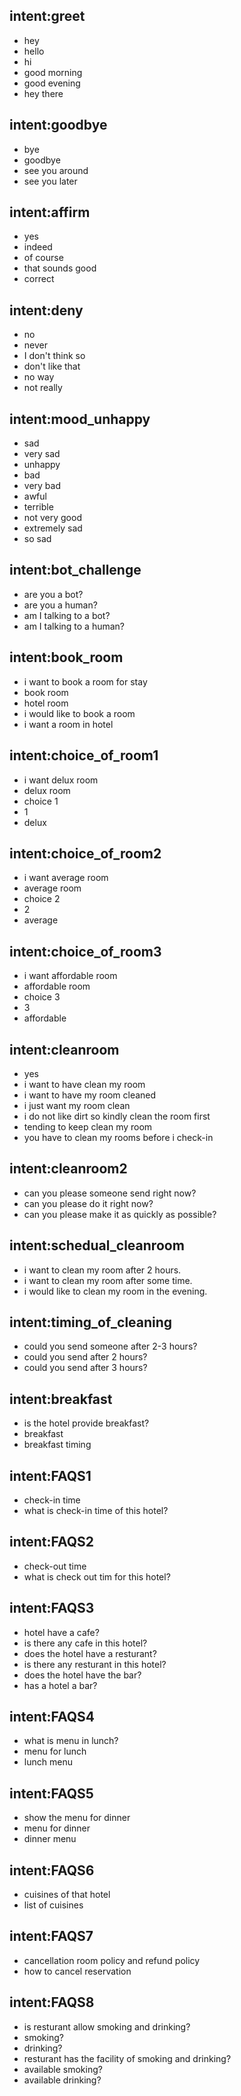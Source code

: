 ## intent:greet
- hey
- hello
- hi
- good morning
- good evening
- hey there

## intent:goodbye
- bye
- goodbye
- see you around
- see you later

## intent:affirm
- yes
- indeed
- of course
- that sounds good
- correct

## intent:deny
- no
- never
- I don't think so
- don't like that
- no way
- not really

## intent:mood_unhappy
- sad
- very sad
- unhappy
- bad
- very bad
- awful
- terrible
- not very good
- extremely sad
- so sad

## intent:bot_challenge
- are you a bot?
- are you a human?
- am I talking to a bot?
- am I talking to a human?

## intent:book_room
- i want to book a room for stay
- book room
- hotel room
- i would like to book a room
- i want a room in hotel

## intent:choice_of_room1
- i want delux room
- delux room
- choice 1
- 1
- delux

## intent:choice_of_room2
- i want average room
- average room
- choice 2
- 2
- average

## intent:choice_of_room3
- i want affordable room
- affordable room
- choice 3
- 3
- affordable

## intent:cleanroom
- yes
- i want to have clean my room
- i want to have my room cleaned
- i just want my room clean
- i do not like dirt so kindly clean the room first
- tending to keep clean my room
- you have to clean my rooms before i check-in

## intent:cleanroom2
- can you please someone send right now?
- can you please do it right now?
- can you please make it as quickly as possible?

## intent:schedual_cleanroom
- i want to clean my room after 2 hours.
- i want to clean my room after some time.
- i would like to clean my room in the evening.

## intent:timing_of_cleaning
- could you send someone after 2-3 hours?
- could you send after 2 hours?
- could you send after 3 hours?

## intent:breakfast
- is the hotel provide breakfast?
- breakfast
- breakfast timing

## intent:FAQS1
- check-in time
- what is check-in time of this hotel? 

## intent:FAQS2
- check-out time
- what is check out tim for this hotel?

## intent:FAQS3
- hotel have a cafe?
- is there any cafe in this hotel?
- does the hotel have a resturant?
- is there any resturant in this hotel?
- does the hotel have the bar?
- has a hotel a bar?

## intent:FAQS4
- what is menu in lunch?
- menu for lunch
- lunch menu

## intent:FAQS5
- show the menu for dinner
- menu for dinner
- dinner menu

## intent:FAQS6
- cuisines of that hotel
- list of cuisines

## intent:FAQS7

- cancellation room policy and refund policy
- how to cancel reservation

## intent:FAQS8
- is resturant allow smoking and drinking?
- smoking?
- drinking?
- resturant has the facility of smoking and drinking?
- available smoking?
- available drinking?
